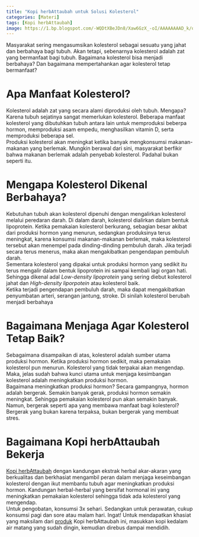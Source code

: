 ```yaml
---
title: "Kopi herbAttaubah untuk Solusi Kolesterol"
categories: [Materi]
tags: [Kopi herbAttaubah]
image: https://1.bp.blogspot.com/-WQDtXBeJDn8/Xaw6GzX_-oI/AAAAAAAAD_k/ozy-gtTsJqEBqdCKBsE1AoIs0TY6s43lACKgBGAsYHg/s1600/201910-mho-kopi-herbattaubah-kolesterol.png
---
```


<div class="paraph">Masyarakat sering mengasumsikan kolesterol sebagai sesuatu yang jahat dan berbahaya bagi tubuh. Akan tetapi, sebenarnya kolesterol adalah zat yang bermanfaat bagi tubuh. Bagaimana kolesterol bisa menjadi berbahaya? Dan bagaimana mempertahankan agar kolesterol tetap bermanfaat?</div>

<h1>Apa Manfaat Kolesterol?</h1>

<div class="paraph">Kolesterol adalah zat yang secara alami diproduksi oleh tubuh. Mengapa? Karena tubuh sejatinya sangat memerlukan kolesterol. Beberapa manfaat kolesterol yang dibutuhkan tubuh antara lain untuk memproduksi beberpa hormon, memproduksi asam empedu, menghasilkan vitamin D, serta memproduksi beberapa sel.</div>

<div class="paraph">Produksi kolesterol akan meningkat ketika banyak mengkonsumsi makanan-makanan yang berlemak. Mungkin berawal dari sini, masyarakat berfikir bahwa makanan berlemak adalah penyebab kolesterol. Padahal bukan seperti itu.</div>

<h1>Mengapa Kolesterol Dikenal Berbahaya?</h1>

<div class="paraph">Kebutuhan tubuh akan kolesterol dipenuhi dengan mengalirkan kolesterol melalui peredaran darah. Di dalam darah, kolesterol dialirkan dalam bentuk lipoprotein. Ketika pemakaian kolesterol berkurang, sebagian besar akibat dari produksi hormon yang menurun, sedangkan produksinya terus meningkat, karena konsumsi makanan-makanan berlemak, maka kolesterol tersebut akan menempel pada dinding-dinding pembuluh darah. Jika terjadi secara terus menerus, maka akan mengakibatkan pengendapan pembuluh darah.</div>

<div class="paraph">Sementara kolesterol yang dipakai untuk produksi hormon yang sedikit itu terus mengalir dalam bentuk lipoprotein ini sampai kembali lagi organ hati. Sehingga dikenal adal <i>Low-density lipoprotein</i> yang sering diebut kolesterol jahat dan <i>High-density liporpotein</i> atau kolesterol baik.</div>

<div class="paraph">Ketika terjadi pengendapan pembuluh darah, maka dapat mengakibatkan penyumbatan arteri, serangan jantung, stroke. Di sinilah kolesterol berubah menjadi berbahaya</div>

<h1>Bagaimana Menjaga Agar Kolesterol Tetap Baik?</h1>

<div class="paraph">Sebagaimana disampaikan di atas, kolesterol adalah sumber utama produksi hormon. Ketika produksi hormon sedikit, maka pemakaian kolesterol pun menurun. Kolesterol yang tidak terpakai akan mengendap. Maka, jelas sudah bahwa kunci utama untuk menjaga kesimbangan kolesterol adalah meningkatkan produksi hormon.</div>

<div class="paraph">Bagaimana meningkatkan produksi hormon? Secara gampangnya, hormon adalah bergerak. Semakin banyak gerak, produksi hormon semakin meningkat. Sehingga pemakaian kolesterol pun akan semakin banyak.</div>

<div class="paraph">Namun, bergerak seperti apa yang membawa manfaat bagi kolesterol? Bergerak yang bukan karena terpaksa, bukan bergerak yang membuat stres.</div>

<h1>Bagaimana Kopi herbAttaubah Bekerja</h1>

<div class="paraph"><a class="mhoapp red" href="{{ site.baseurl }}/posts/kopi-herbattaubah-mav" title="Kopi herbAttaubah">Kopi herbAttaubah</a> dengan kandungan ekstrak herbal akar-akaran yang berkualitas dan berkhasiat mengambil peran dalam menjaga keseimbangan kolesterol dengan ikut membantu tubuh agar meningkatkan produksi hormon. Kandungan herbal-herbal yang bersifat hormonal ini yang meningkatkan pemakaian kolesterol sehingga tidak ada kolesterol yang mengendap.</div>

<div class="paraph">Untuk pengobatan, konsumsi 3x sehari. Sedangkan untuk perawatan, cukup konsumsi pagi dan sore atau malam hari. Ingat! Untuk mendapatkan khasiat yang maksilam dari <a href="{{ site.baseurl }}/categories/produk" title="produk herbAttaubah">produk</a> Kopi herbAttaubah ini, masukkan kopi kedalam air matang yang sudah dingin, kemudian direbus dampai mendidih.</div>